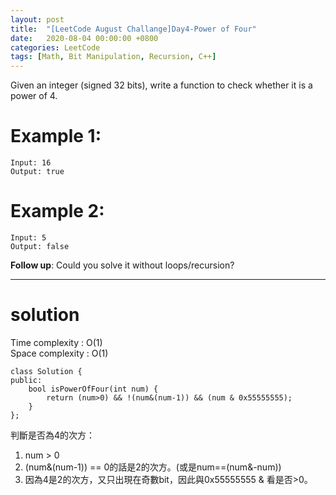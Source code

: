 ```yaml
---
layout: post
title:  "[LeetCode August Challange]Day4-Power of Four"
date:   2020-08-04 00:00:00 +0800
categories: LeetCode
tags: [Math, Bit Manipulation, Recursion, C++]
---
```

Given an integer (signed 32 bits), write a function to check whether it is a power of 4.

# Example 1:  
	Input: 16
	Output: true

# Example 2:  
	Input: 5
	Output: false

**Follow up**: Could you solve it without loops/recursion?

______________________  

# solution

Time complexity : O(1)  
Space complexity : O(1)

	class Solution {
	public:
	    bool isPowerOfFour(int num) {
	        return (num>0) && !(num&(num-1)) && (num & 0x55555555);
	    }
	};

判斷是否為4的次方：  
1. num > 0
2. (num&(num-1)) == 0的話是2的次方。(或是num==(num&-num))
3. 因為4是2的次方，又只出現在奇數bit，因此與0x55555555 & 看是否>0。